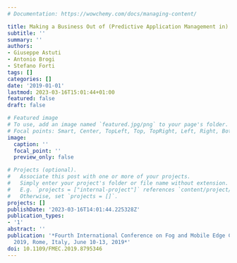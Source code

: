 ```yaml
---
# Documentation: https://wowchemy.com/docs/managing-content/

title: Making a Business Out of (Predictive Application Management in) the Fog
subtitle: ''
summary: ''
authors:
- Giuseppe Astuti
- Antonio Brogi
- Stefano Forti
tags: []
categories: []
date: '2019-01-01'
lastmod: 2023-03-16T15:01:44+01:00
featured: false
draft: false

# Featured image
# To use, add an image named `featured.jpg/png` to your page's folder.
# Focal points: Smart, Center, TopLeft, Top, TopRight, Left, Right, BottomLeft, Bottom, BottomRight.
image:
  caption: ''
  focal_point: ''
  preview_only: false

# Projects (optional).
#   Associate this post with one or more of your projects.
#   Simply enter your project's folder or file name without extension.
#   E.g. `projects = ["internal-project"]` references `content/project/deep-learning/index.md`.
#   Otherwise, set `projects = []`.
projects: []
publishDate: '2023-03-16T14:01:44.225328Z'
publication_types:
- '1'
abstract: ''
publication: '*Fourth International Conference on Fog and Mobile Edge Computing, FMEC
  2019, Rome, Italy, June 10-13, 2019*'
doi: 10.1109/FMEC.2019.8795346
---
```

